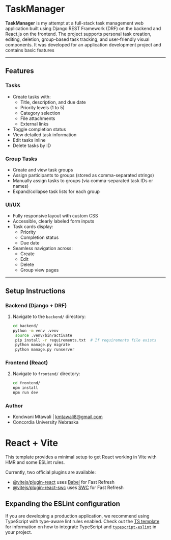 # TaskManager

**TaskManager** is my attempt at a full-stack task management web application built using Django REST Framework (DRF) on the backend and React.js on the frontend. The project supports personal task creation, editing, deletion, group-based task tracking, and user-friendly visual components. It was developed for an application development project and contains basic features

---

## Features

### Tasks

- Create tasks with:
  - Title, description, and due date
  - Priority levels (1 to 5)
  - Category selection
  - File attachments
  - External links
- Toggle completion status
- View detailed task information
- Edit tasks inline
- Delete tasks by ID

### Group Tasks

- Create and view task groups
- Assign participants to groups (stored as comma-separated strings)
- Manually assign tasks to groups (via comma-separated task IDs or names)
- Expand/collapse task lists for each group

### UI/UX

- Fully responsive layout with custom CSS
- Accessible, clearly labeled form inputs
- Task cards display:
  - Priority
  - Completion status
  - Due date
- Seamless navigation across:
  - Create
  - Edit
  - Delete
  - Group view pages

---

##  Setup Instructions

### Backend (Django + DRF)

1. Navigate to the `backend/` directory:
   ```bash
   cd backend/
   python -m venv .venv
    source .venv/bin/activate
    pip install -r requirements.txt  # If requirements file exists
    python manage.py migrate
    python manage.py runserver

### Frontend (React)
2. Navigate to `frontend/` directory:
    ```bash
    cd frontend/
    npm install
    npm run dev

### Author
- Kondwani Mtawali | kmtawali8@gmail.com
- Concordia University Nebraska




# React + Vite

This template provides a minimal setup to get React working in Vite with HMR and some ESLint rules.

Currently, two official plugins are available:

- [@vitejs/plugin-react](https://github.com/vitejs/vite-plugin-react/blob/main/packages/plugin-react) uses [Babel](https://babeljs.io/) for Fast Refresh
- [@vitejs/plugin-react-swc](https://github.com/vitejs/vite-plugin-react/blob/main/packages/plugin-react-swc) uses [SWC](https://swc.rs/) for Fast Refresh

## Expanding the ESLint configuration

If you are developing a production application, we recommend using TypeScript with type-aware lint rules enabled. Check out the [TS template](https://github.com/vitejs/vite/tree/main/packages/create-vite/template-react-ts) for information on how to integrate TypeScript and [`typescript-eslint`](https://typescript-eslint.io) in your project.
